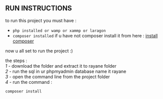 ## RUN INSTRUCTIONS

to run this project you must have : 
* ``php installed or wamp or xammp or laragon``
* ``composer installed`` if u have not composer install it from here : [install composer](https://getcomposer.org/Composer-Setup.exe)

now u all set to run the project :)

the steps :
\
*1* - download the folder and extract it to rayane folder\
*2* - run the sql in ur phpmyadmin database name it rayane\
*3* - open the command line from the project folder \
*4* - run the command : 
```shell
composer install
```